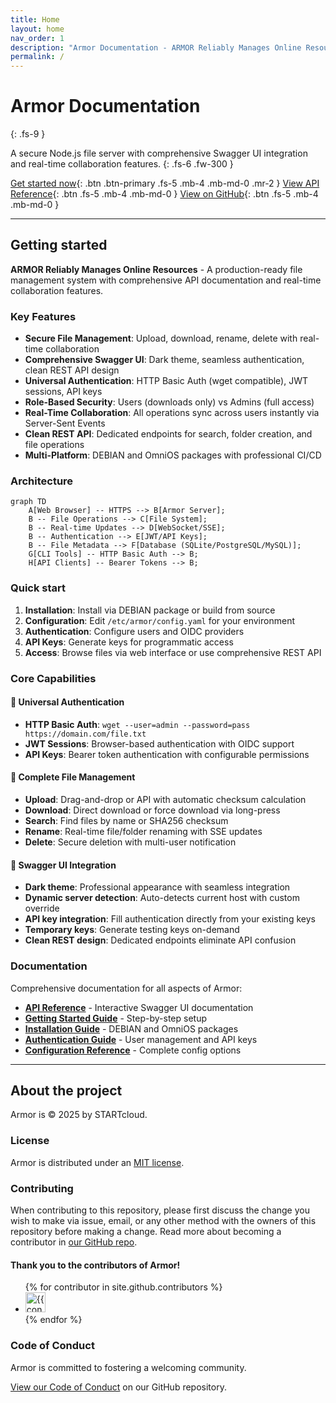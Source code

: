 ```yaml
---
title: Home
layout: home
nav_order: 1
description: "Armor Documentation - ARMOR Reliably Manages Online Resources"
permalink: /
---
```


# Armor Documentation
{: .fs-9 }

A secure Node.js file server with comprehensive Swagger UI integration and real-time collaboration features.
{: .fs-6 .fw-300 }

[Get started now](#getting-started){: .btn .btn-primary .fs-5 .mb-4 .mb-md-0 .mr-2 }
[View API Reference](docs/api/){: .btn .fs-5 .mb-4 .mb-md-0 }
[View on GitHub](https://github.com/STARTcloud/armor_private){: .btn .fs-5 .mb-4 .mb-md-0 }

---

## Getting started

**ARMOR Reliably Manages Online Resources** - A production-ready file management system with comprehensive API documentation and real-time collaboration features.

### Key Features

- **Secure File Management**: Upload, download, rename, delete with real-time collaboration
- **Comprehensive Swagger UI**: Dark theme, seamless authentication, clean REST API design
- **Universal Authentication**: HTTP Basic Auth (wget compatible), JWT sessions, API keys
- **Role-Based Security**: Users (downloads only) vs Admins (full access)
- **Real-Time Collaboration**: All operations sync across users instantly via Server-Sent Events
- **Clean REST API**: Dedicated endpoints for search, folder creation, and file operations
- **Multi-Platform**: DEBIAN and OmniOS packages with professional CI/CD

### Architecture
```mermaid
graph TD
    A[Web Browser] -- HTTPS --> B[Armor Server];
    B -- File Operations --> C[File System];
    B -- Real-time Updates --> D[WebSocket/SSE];
    B -- Authentication --> E[JWT/API Keys];
    B -- File Metadata --> F[Database (SQLite/PostgreSQL/MySQL)];
    G[CLI Tools] -- HTTP Basic Auth --> B;
    H[API Clients] -- Bearer Tokens --> B;
```

### Quick start

1. **Installation**: Install via DEBIAN package or build from source
2. **Configuration**: Edit `/etc/armor/config.yaml` for your environment
3. **Authentication**: Configure users and OIDC providers
4. **API Keys**: Generate keys for programmatic access
5. **Access**: Browse files via web interface or use comprehensive REST API

### Core Capabilities

#### 🔐 **Universal Authentication**
- **HTTP Basic Auth**: `wget --user=admin --password=pass https://domain.com/file.txt`
- **JWT Sessions**: Browser-based authentication with OIDC support
- **API Keys**: Bearer token authentication with configurable permissions

#### 📁 **Complete File Management**
- **Upload**: Drag-and-drop or API with automatic checksum calculation
- **Download**: Direct download or force download via long-press
- **Search**: Find files by name or SHA256 checksum
- **Rename**: Real-time file/folder renaming with SSE updates
- **Delete**: Secure deletion with multi-user notification

#### 🎨 **Swagger UI Integration**
- **Dark theme**: Professional appearance with seamless integration
- **Dynamic server detection**: Auto-detects current host with custom override
- **API key integration**: Fill authentication directly from your existing keys
- **Temporary keys**: Generate testing keys on-demand
- **Clean REST design**: Dedicated endpoints eliminate API confusion

### Documentation

Comprehensive documentation for all aspects of Armor:

- **[API Reference](docs/api/)** - Interactive Swagger UI documentation
- **[Getting Started Guide](docs/guides/getting-started/)** - Step-by-step setup
- **[Installation Guide](docs/guides/installation/)** - DEBIAN and OmniOS packages
- **[Authentication Guide](docs/guides/authentication/)** - User management and API keys
- **[Configuration Reference](docs/configuration/)** - Complete config options

---

## About the project

Armor is &copy; 2025 by STARTcloud.

### License

Armor is distributed under an [MIT license](https://github.com/STARTcloud/armor_private/blob/main/LICENSE.md).

### Contributing

When contributing to this repository, please first discuss the change you wish to make via issue, email, or any other method with the owners of this repository before making a change. Read more about becoming a contributor in [our GitHub repo](https://github.com/STARTcloud/armor_private#contributing).

#### Thank you to the contributors of Armor!

<ul class="list-style-none">
{% for contributor in site.github.contributors %}
  <li class="d-inline-block mr-1">
     <a href="{{ contributor.html_url }}"><img src="{{ contributor.avatar_url }}" width="32" height="32" alt="{{ contributor.login }}"></a>
  </li>
{% endfor %}
</ul>

### Code of Conduct

Armor is committed to fostering a welcoming community.

[View our Code of Conduct](https://github.com/STARTcloud/armor_private/tree/main/CODE_OF_CONDUCT.md) on our GitHub repository.
